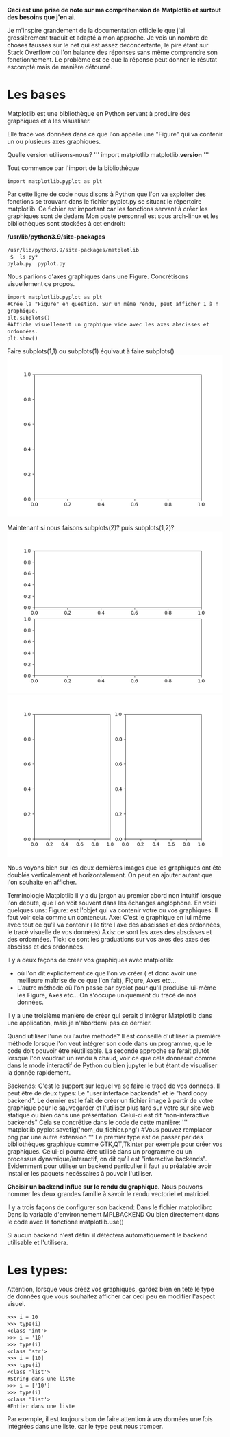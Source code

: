 **Ceci est une prise de note sur ma compréhension de Matplotlib et surtout des besoins que j'en ai.**

Je m'inspire grandement de la documentation officielle que j'ai grossièrement traduit et adapté à mon approche. 
Je vois un nombre de choses fausses sur le net qui est assez déconcertante, le pire étant sur Stack Overflow où l'on balance des réponses sans même comprendre son fonctionnement. Le problème est ce que la réponse peut donner le résutat escompté mais de manière détourné.

Les bases
=========

Matplotlib est une bibliothèque en Python servant à produire des graphiques et à les visualiser. 

Elle trace vos données dans ce que l'on appelle une "Figure" qui va contenir un ou plusieurs axes graphiques.

Quelle version utilisons-nous?
'''
import matplotlib
matplotlib.__version__
'''

Tout commence par l'import de la bibliothèque 

```
import matplotlib.pyplot as plt 
```

Par cette ligne de code nous disons à Python que l'on va exploiter des fonctions se trouvant dans le fichier pyplot.py se situant le répertoire matplotlib.
Ce fichier est important car les fonctions servant à créer les graphiques sont de dedans
Mon poste personnel est sous arch-linux et les bibliothèques sont stockées à cet endroit:

**/usr/lib/python3.9/site-packages**

```
/usr/lib/python3.9/site-packages/matplotlib 
 $  ls py*
pylab.py  pyplot.py
```

Nous parlions d'axes graphiques dans une Figure. Concrétisons visuellement ce propos.

```
import matplotlib.pyplot as plt 
#Crée la "Figure" en question. Sur un même rendu, peut afficher 1 à n graphique.
plt.subplots()
#Affiche visuellement un graphique vide avec les axes abscisses et ordonnées.
plt.show()
```


Faire subplots(1,1) ou subplots(1) équivaut à faire subplots()
![](graph1.png)

Maintenant si nous faisons subplots(2)? puis subplots(1,2)?
![](graph2.png)
![](graph3.png)

Nous voyons bien sur les deux dernières images que les graphiques ont été doublés verticalement et horizontalement.
On peut en ajouter autant que l'on souhaite en afficher.

Terminologie Matplotlib
Il y a du jargon au premier abord non intuitif lorsque l'on débute, que l'on voit souvent dans les échanges anglophone.
En voici quelques uns:
Figure: est l'objet qui va contenir votre ou vos graphiques. Il faut voir cela comme un conteneur.
Axe: C'est le graphique en lui même avec tout ce qu'il va contenir ( le titre l'axe des abscisses et des ordonnées, le tracé visuelle de vos données)
Axis: ce sont les axes des abscisses et des ordonnées. 
Tick: ce sont les graduations sur vos axes des axes des abscisss et des ordonnées.

Il y a deux façons de créer vos graphiques avec matplotlib:
- où l'on dit explicitement ce que l'on va créer ( et donc avoir une meilleure maîtrise de ce que l'on fait), Figure, Axes etc... 
- L'autre méthode où l'on passe par pyplot pour qu'il produise lui-même les  Figure, Axes etc... On s'occupe uniquement du tracé de nos données.

Il y a une troisième manière de créer qui serait d'intégrer Matplotlib dans une application, mais je n'aborderai pas ce dernier.

Quand utiliser l'une ou l'autre méthode?
Il est conseillé d'utiliser la première méthode lorsque l'on veut intégrer son code dans un programme, que le code doit pouvoir être réutilisable.
La seconde approche se ferait plutôt lorsque l'on voudrait un rendu à chaud, voir ce que cela donnerait comme dans le mode interactif de Python ou bien jupyter le but étant de visualiser la donnée rapidement.

Backends:
C'est le support sur lequel va se faire le tracé de vos données.
Il peut être de deux types:
Le "user interface backends" et le "hard copy backend". Le dernier est le fait de créer un fichier image à partir de votre graphique pour le sauvegarder et l'utiliser plus tard sur votre sur site web statique ou bien dans une présentation. Celui-ci est dit "non-interactive backends"
Cela se concrétise dans le code de cette manière:
'''
matplotlib.pyplot.savefig('nom_du_fichier.png') #Vous pouvez remplacer png par une autre extension
'''
Le premier type est de passer par des bibliothèques graphique comme GTK,QT,Tkinter par exemple pour créer vos graphiques. Celui-ci pourra être utilisé dans un programme ou un processus dynamique/interactif, on dit qu'il est "interactive backends". Evidemment pour utiliser un backend particulier il faut au préalable avoir installer les paquets necéssaires à pouvoir l'utiliser.

**Choisir un backend influe sur le rendu du graphique.**
Nous pouvons nommer les deux grandes famille à savoir le rendu vectoriel et matriciel.

Il y a trois façons de configurer son backend:
Dans le fichier matplotlibrc
Dans la variable d'environnement MPLBACKEND
Ou bien directement dans le code avec la fonctione matplotlib.use()

Si aucun backend n'est défini il détéctera automatiquement le backend utilisable et l'utilisera.

Les types:
==========

Attention, lorsque vous créez vos graphiques, gardez bien en tête le type de données que vous souhaitez afficher car ceci peu en modifier l'aspect visuel.
```
>>> i = 10
>>> type(i)
<class 'int'>
>>> i = '10'
>>> type(i)
<class 'str'>
>>> i = [10]
>>> type(i)
<class 'list'>
#String dans une liste
>>> i = ['10']
>>> type(i)
<class 'list'>
#Entier dans une liste
```

Par exemple, il est toujours bon de faire attention à vos données une fois intégrées dans une liste, car le type peut nous tromper.
